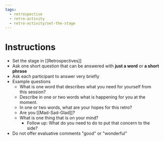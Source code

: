 ```yaml
---
tags:
  - retrospective
  - retro-activity
  - retro-activity/set-the-stage
---
```

# Instructions

- Set the stage in [[Retrospectives]]
- Ask one short question that can be answered with **just a word** or **a short phrase**
- Ask each participant to answer very briefly
- Example questions
	- What is one word that describes what you need for yourself from this session?
	- Describe in one or two words what is happening for you at the moment.
	- In one or two words, what are your hopes for this retro?
	- Are you [[Mad-Sad-Glad]]?
	- What is one thing that is on your mind?
		- Follow up: What do you need to do to put that concern to the side?
- Do not offer evaluative comments "good" or "wonderful"
